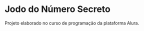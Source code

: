 <h1>Jodo do Número Secreto</h1>

<p>Projeto elaborado no curso de programação da plataforma Alura.</p>
